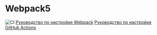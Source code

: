 # Webpack5
![CI](https://github.com/Amie82/https://github.com/Amie82/ahj-code.git/actions/workflows/web.yml/badge.svg)
[Руководство по настройке Webpack](https://webpack.js.org/guides/)
[Руководство по настройке GitHub Actions](https://docs.github.com/en/actions/quickstart)

